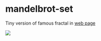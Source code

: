 # mandelbrot-set
Tiny version of famous fractal in [web page](http://htmlpreview.github.io/?https://github.com/munrocket/mandelbrot-set/blob/master/main.html)

![](https://i.imgur.com/6Nr1KXJ.png)